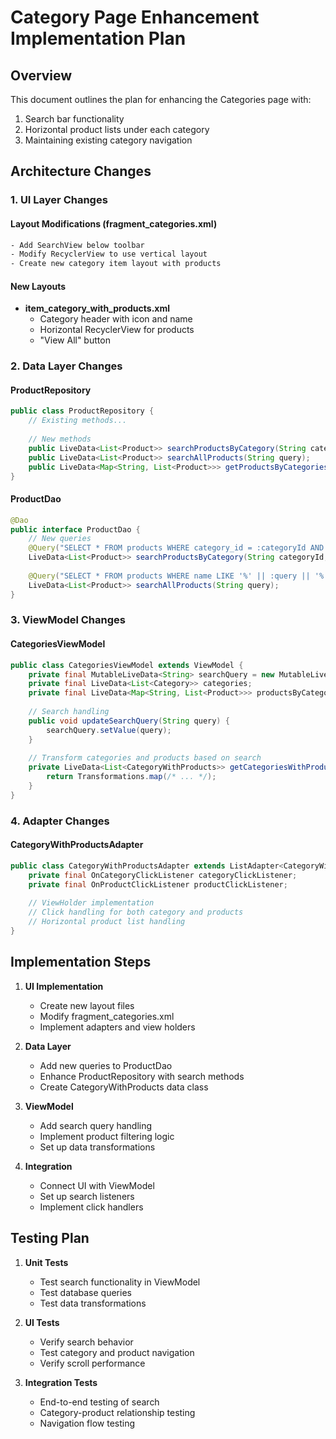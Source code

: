 # Category Page Enhancement Implementation Plan

## Overview
This document outlines the plan for enhancing the Categories page with:
1. Search bar functionality
2. Horizontal product lists under each category
3. Maintaining existing category navigation

## Architecture Changes

### 1. UI Layer Changes

#### Layout Modifications (fragment_categories.xml)
```xml
- Add SearchView below toolbar
- Modify RecyclerView to use vertical layout
- Create new category item layout with products
```

#### New Layouts
- **item_category_with_products.xml**
  - Category header with icon and name
  - Horizontal RecyclerView for products
  - "View All" button

### 2. Data Layer Changes

#### ProductRepository
```java
public class ProductRepository {
    // Existing methods...
    
    // New methods
    public LiveData<List<Product>> searchProductsByCategory(String categoryId, String query);
    public LiveData<List<Product>> searchAllProducts(String query);
    public LiveData<Map<String, List<Product>>> getProductsByCategories(List<String> categoryIds);
}
```

#### ProductDao
```java
@Dao
public interface ProductDao {
    // New queries
    @Query("SELECT * FROM products WHERE category_id = :categoryId AND name LIKE '%' || :query || '%'")
    LiveData<List<Product>> searchProductsByCategory(String categoryId, String query);
    
    @Query("SELECT * FROM products WHERE name LIKE '%' || :query || '%'")
    LiveData<List<Product>> searchAllProducts(String query);
}
```

### 3. ViewModel Changes

#### CategoriesViewModel
```java
public class CategoriesViewModel extends ViewModel {
    private final MutableLiveData<String> searchQuery = new MutableLiveData<>("");
    private final LiveData<List<Category>> categories;
    private final LiveData<Map<String, List<Product>>> productsByCategory;
    
    // Search handling
    public void updateSearchQuery(String query) {
        searchQuery.setValue(query);
    }
    
    // Transform categories and products based on search
    private LiveData<List<CategoryWithProducts>> getCategoriesWithProducts() {
        return Transformations.map(/* ... */);
    }
}
```

### 4. Adapter Changes

#### CategoryWithProductsAdapter
```java
public class CategoryWithProductsAdapter extends ListAdapter<CategoryWithProducts, CategoryWithProductsViewHolder> {
    private final OnCategoryClickListener categoryClickListener;
    private final OnProductClickListener productClickListener;
    
    // ViewHolder implementation
    // Click handling for both category and products
    // Horizontal product list handling
}
```

## Implementation Steps

1. **UI Implementation**
   - Create new layout files
   - Modify fragment_categories.xml
   - Implement adapters and view holders

2. **Data Layer**
   - Add new queries to ProductDao
   - Enhance ProductRepository with search methods
   - Create CategoryWithProducts data class

3. **ViewModel**
   - Add search query handling
   - Implement product filtering logic
   - Set up data transformations

4. **Integration**
   - Connect UI with ViewModel
   - Set up search listeners
   - Implement click handlers

## Testing Plan

1. **Unit Tests**
   - Test search functionality in ViewModel
   - Test database queries
   - Test data transformations

2. **UI Tests**
   - Verify search behavior
   - Test category and product navigation
   - Verify scroll performance

3. **Integration Tests**
   - End-to-end testing of search
   - Category-product relationship testing
   - Navigation flow testing